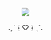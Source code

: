 <p align="center"> <image src="https://i.pinimg.com/originals/69/2b/46/692b464d5f38823255dc2587fcbdc505.gif"> </p>
<p align="center"> ˗ˏˋ ꒰ ♡ ꒱ ˎˊ˗ </p>
